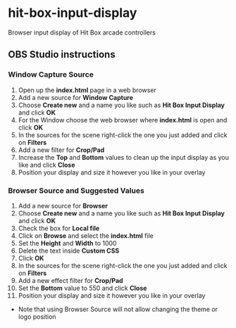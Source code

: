 # hit-box-input-display

Browser input display of Hit Box arcade controllers

## OBS Studio instructions

### Window Capture Source

1. Open up the **index.html** page in a web browser
2. Add a new source for **Window Capture**
3. Choose **Create new** and a name you like such as **Hit Box Input Display** and click **OK**
4. For the Window choose the web browser where **index.html** is open and click **OK**
5. In the sources for the scene right-click the one you just added and click on **Filters**
6. Add a new filter for **Crop/Pad**
7. Increase the **Top** and **Bottom** values to clean up the input display as you like and click **Close**
8. Position your display and size it however you like in your overlay

### Browser Source and Suggested Values

1. Add a new source for **Browser**
2. Choose **Create new** and a name you like such as **Hit Box Input Display** and click **OK**
3. Check the box for **Local file**
4. Click on **Browse** and select the **index.html** file
5. Set the **Height** and **Width** to 1000
6. Delete the text inside **Custom CSS**
7. Click **OK**
8. In the sources for the scene right-click the one you just added and click on **Filters**
9. Add a new effect filter for **Crop/Pad**
10. Set the **Bottom** value to 550 and click **Close**
11. Position your display and size it however you like in your overlay

- Note that using Browser Source will not allow changing the theme or logo position
